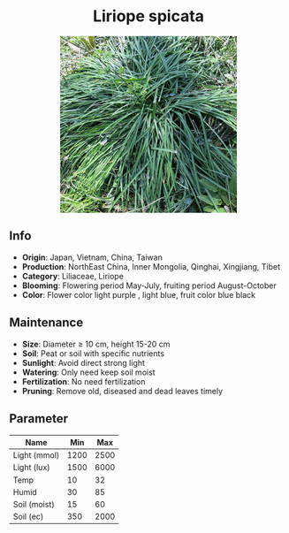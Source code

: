 <h1 align='center'>Liriope spicata</h1>
<p align="center">
    <img 
        align='center'
        width='320'
        src="../images/liriope spicata.png" 
        alt='Liriope spicata' />
</p>

## Info

 - **Origin**: Japan, Vietnam, China, Taiwan
 - **Production**: NorthEast China, Inner Mongolia, Qinghai, Xingjiang, Tibet
 - **Category**: Liliaceae, Liriope
 - **Blooming**: Flowering period May-July, fruiting period August-October
 - **Color**: Flower color light purple , light blue, fruit color blue black

## Maintenance

 - **Size**: Diameter ≥ 10 cm, height 15-20 cm
 - **Soil**: Peat or soil with specific nutrients
 - **Sunlight**: Avoid direct strong light
 - **Watering**: Only need keep soil moist
 - **Fertilization**: No need fertilization
 - **Pruning**: Remove old, diseased and dead leaves timely

## Parameter

| Name         | Min  | Max   |
|--------------|------|-------|
| Light (mmol) | 1200 | 2500  |
| Light (lux)  | 1500 | 6000 |
| Temp         | 10    | 32    |
| Humid        | 30   | 85    |
| Soil (moist) | 15   | 60    |
| Soil (ec)    | 350  | 2000  |